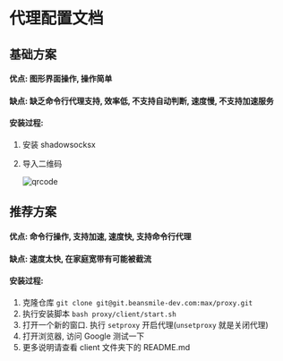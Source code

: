 # 代理配置文档

## 基础方案

#### 优点: 图形界面操作, 操作简单

#### 缺点: 缺乏命令行代理支持, 效率低, 不支持自动判断, 速度慢, 不支持加速服务

#### 安装过程:

1. 安装 shadowsocksx

2. 导入二维码

   ![qrcode](https://git.beansmile-dev.com/max/proxy/uploads/749251651f2066d0943ab5a7a914476e/Screenshot_2018-05-18_10.02.00.png)

## 推荐方案

#### 优点: 命令行操作, 支持加速, 速度快, 支持命令行代理

#### 缺点: 速度太快, 在家庭宽带有可能被截流

#### 安装过程:

1. 克隆仓库 `git clone git@git.beansmile-dev.com:max/proxy.git`
2. 执行安装脚本 `bash proxy/client/start.sh`
3. 打开一个新的窗口. 执行 `setproxy` 开启代理(`unsetproxy` 就是关闭代理)
4. 打开浏览器, 访问 Google 测试一下
5. 更多说明请查看 client 文件夹下的 README.md